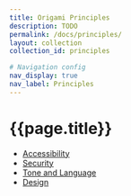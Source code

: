 ```yaml
---
title: Origami Principles
description: TODO
permalink: /docs/principles/
layout: collection
collection_id: principles

# Navigation config
nav_display: true
nav_label: Principles
---
```



# {{page.title}}

- [Accessibility](/docs/principles/accessibility)
- [Security](#TODO)
- [Tone and Language](/docs/principles/tone-and-language)
- [Design](/docs/principles/design)
